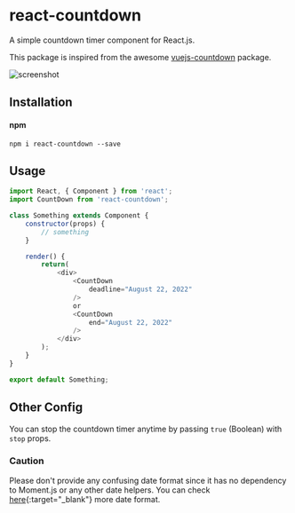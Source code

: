 # react-countdown
A simple countdown timer component for React.js.

This package is inspired from the awesome [vuejs-countdown](https://github.com/hashemirafsan/vuejs-countdown) package.

![screenshot](https://raw.githubusercontent.com/hashemirafsan/react-countdown/master/scr.png "React Countdown")

## Installation
#### npm

`npm i react-countdown --save`


## Usage

```javascript
import React, { Component } from 'react';
import CountDown from 'react-countdown';

class Something extends Component {
    constructor(props) {
        // something
    }

    render() {
        return(
            <div>
                <CountDown
                    deadline="August 22, 2022"
                />
                or
                <CountDown
                    end="August 22, 2022"
                />
            </div>
        );
    }
}

export default Something;
```

## Other Config

You can stop the countdown timer anytime by passing `true` (Boolean) with `stop` props.


### Caution 

Please don't provide any confusing date format since it has no dependency to Moment.js or any other date helpers. You can check [here](https://developer.mozilla.org/en-US/docs/Web/JavaScript/Reference/Global_Objects/Date/parse#Examples){:target="_blank"} more date format.